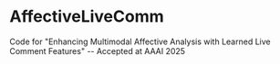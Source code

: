 # AffectiveLiveComm
Code for "Enhancing Multimodal Affective Analysis with Learned Live Comment Features" -- Accepted at AAAI 2025
